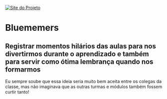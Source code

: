 [![Site do Projeto](https://i.imgur.com/5U1yeQ0.png)](https://bluememers.herokuapp.com/)
# Bluememers
## Registrar momentos hilários das aulas para nos divertirmos durante o aprendizado e também para servir como ótima lembrança quando nos formarmos 

Eu sempre soube que essa ideia seria muito bem aceita entre os colegas da classe, mas não imaginava que as outras turmas e módulos também fossem curtir tanto!
